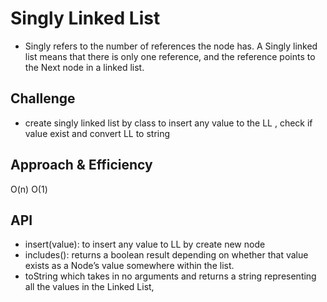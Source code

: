 # Singly Linked List
 * Singly refers to the number of references the node has. A Singly linked list means that there is only one reference, and the reference points to the Next node in a linked list.
## Challenge
* create singly linked list by class to insert any value to the LL , check if value exist and convert LL to string 
## Approach & Efficiency
O(n)
O(1)
## API
* insert(value): to insert any value to LL by create new node
* includes(): returns a boolean result depending on whether that value exists as a Node’s value somewhere within the list.
* toString which takes in no arguments and returns a string representing all the values in the Linked List,